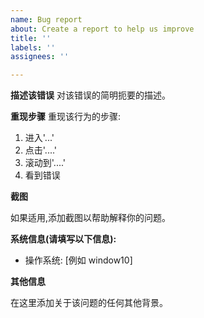 ```yaml
---
name: Bug report
about: Create a report to help us improve
title: ''
labels: ''
assignees: ''

---
```


**描述该错误**
对该错误的简明扼要的描述。

**重现步骤**
重现该行为的步骤:

1. 进入'...'
2. 点击'....'
3. 滚动到'....'
4. 看到错误

**截图**

如果适用,添加截图以帮助解释你的问题。

**系统信息(请填写以下信息):**
- 操作系统: [例如 window10]


**其他信息**

在这里添加关于该问题的任何其他背景。
